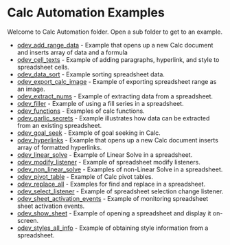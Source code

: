 # Calc Automation Examples

Welcome to Calc Automation folder. Open a sub folder to get to an example.

- [odev_add_range_data](./odev_add_range_data/) - Example that opens up a new Calc document and inserts array of data and a formula
- [odev_cell_texts](./odev_cell_texts/) - Example of adding paragraphs, hyperlink, and style to spreadsheet cells.
- [odev_data_sort](./odev_data_sort/) - Example sorting spreadsheet data.
- [odev_export_calc_image](./odev_export_calc_image/) - Example of exporting spreadsheet range as an image.
- [odev_extract_nums](./odev_extract_nums/) - Example of extracting data from a spreadsheet.
- [odev_filler](./odev_filler/) - Example of using a fill series in a spreadsheet.
- [odev_functions](./odev_functions/) - Examples of calc functions.
- [odev_garlic_secrets](./odev_garlic_secrets/) - Example illustrates how data can be extracted from an existing spreadsheet.
- [odev_goal_seek](./odev_goal_seek/) - Example of goal seeking in Calc.
- [odev_hyperlinks](./odev_hyperlinks/) - Example that opens up a new Calc document inserts array of formatted hyperlinks.
- [odev_linear_solve](./odev_linear_solve/) - Example of Linear Solve in a spreadsheet.
- [odev_modify_listener](./odev_modify_listener/) - Example of spreadsheet modify listeners.
- [odev_non_linear_solve](./odev_non_linear_solve/) - Examples of non-Linear Solve in a spreadsheet.
- [odev_pivot_table](./odev_pivot_table/) - Example of Calc pivot tables.
- [odev_replace_all](./odev_replace_all/) - Examples for find and replace in a spreadsheet.
- [odev_select_listener](./odev_select_listener/) - Example of spreadsheet selection change listener.
- [odev_sheet_activation_events](./odev_sheet_activation_event/) - Example of monitoring spreadsheet sheet activation events.
- [odev_show_sheet](./odev_show_sheet/) - Example of opening a spreadsheet and display it on-screen.
- [odev_styles_all_info](./odev_styles_all_info/) - Example of obtaining style information from a spreadsheet.
